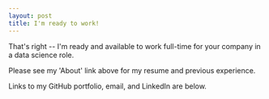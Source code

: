 ```yaml
---
layout: post
title: I'm ready to work!
---
```


That's right -- I'm ready and available to work full-time for your company in a data science role.

Please see my 'About' link above for my resume and previous experience. 

Links to my GitHub portfolio, email, and LinkedIn are below.